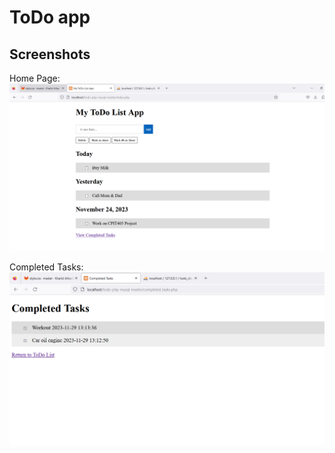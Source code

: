 # ToDo app

## Screenshots

Home Page:
![Home Page:](screenshots/screenshot1.png)

Completed Tasks:
![Completed Tasks:](screenshots/screenshot2.png)

